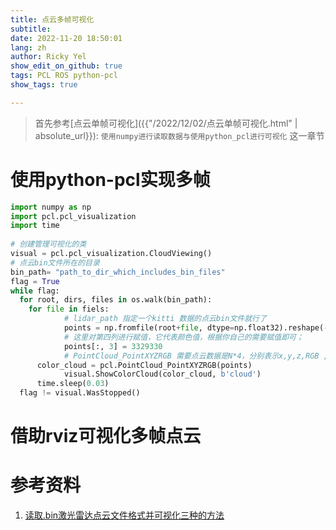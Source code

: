 ```yaml
---
title: 点云多帧可视化
subtitle: 
date: 2022-11-20 18:50:01
lang: zh
author: Ricky Yel
show_edit_on_github: true
tags: PCL ROS python-pcl
show_tags: true

---
```


> 首先参考[点云单帧可视化]({{"/2022/12/02/点云单帧可视化.html" | absolute_url}}): `使用numpy进行读取数据与使用python_pcl进行可视化` 这一章节

# 使用python-pcl实现多帧

```python
import numpy as np
import pcl.pcl_visualization
import time
 
# 创建管理可视化的类
visual = pcl.pcl_visualization.CloudViewing()
# 点云bin文件所在的目录
bin_path= "path_to_dir_which_includes_bin_files"
flag = True
while flag:
  for root, dirs, files in os.walk(bin_path):
    for file in fiels: 
			# lidar_path 指定一个kitti 数据的点云bin文件就行了
			points = np.fromfile(root+file, dtype=np.float32).reshape(-1, 4)  # .astype(np.float16)
			# 这里对第四列进行赋值，它代表颜色值，根据你自己的需要赋值即可；
			points[:, 3] = 3329330
			# PointCloud_PointXYZRGB 需要点云数据是N*4，分别表示x,y,z,RGB ,其中RGB 用一个整数表示颜色；
      color_cloud = pcl.PointCloud_PointXYZRGB(points)
			visual.ShowColorCloud(color_cloud, b'cloud')
      time.sleep(0.03)
  flag != visual.WasStopped()
```

# 借助rviz可视化多帧点云



# 参考资料

1. [读取.bin激光雷达点云文件格式并可视化三种的方法](https://blog.csdn.net/r1141207831/article/details/105381707)